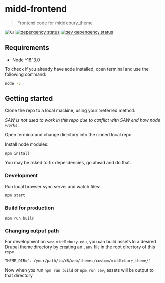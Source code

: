 # midd-frontend

> Frontend code for middlebury_theme

![CI](https://github.com/middlebury/midd-frontend/workflows/CI/badge.svg?branch=master)
[![dependency status](https://david-dm.org/middlebury/midd-frontend.svg)](https://david-dm.org/middlebury/midd-frontend)
[![dev dependency status](https://david-dm.org/middlebury/midd-frontend/dev-status.svg)](https://david-dm.org/middlebury/midd-frontend?type=dev)

## Requirements

- Node ^18.13.0

To check if you already have node installed, open terminal and use the following command:

```bash
node -v
```

## Getting started

Clone the repo to a local machine, using your preferred method.

_SAW is not used to work in this repo due to conflict with SAW and how node works._

Open terminal and change directory into the cloned local repo.

Install node modules:

```bash
npm install
```

You may be asked to fix dependencies, go ahead and do that.

### Development

Run local browser sync server and watch files:

```bash
npm start
```

### Build for production

```bash
npm run build
```

### Changing output path

For development on `saw.middlebury.edu`, you can build assets to a desired Drupal theme directory by creating an `.env` file in the root directory of this repo.

```
THEME_DIR="../your/path/to/d8/web/themes/custom/middlebury_theme/"
```

Now when you run `npm run build` or `npm run dev`, assets will be output to that directory.
